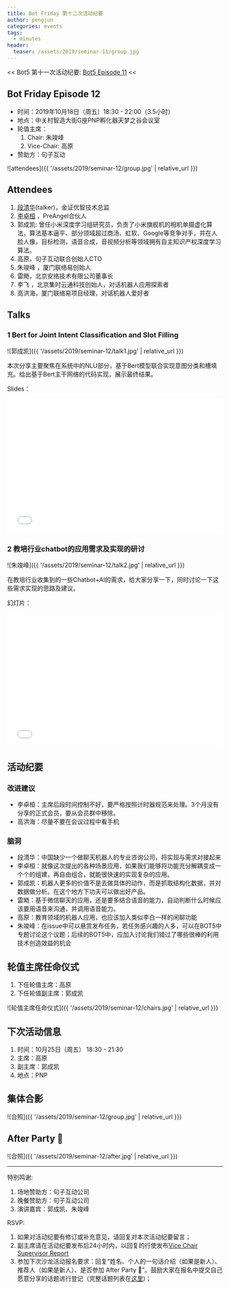 ```yaml
---
title: Bot Friday 第十二次活动纪要
author: pengjun
categories: events
tags:
  - minutes
header:
  teaser: /assets/2019/seminar-11/group.jpg
---
```


<< Bot5 第十一次活动纪要: [Bot5 Episode 11](https://bot5.club/events/seminar-minutes-11) <<

## Bot Friday Episode 12

- 时间：2019年10月18日（周五）18:30 - 22:00（3.5小时）
- 地点：中关村智造大街G座PNP孵化器天梦之谷会议室
- 轮值主席：
    1. Chair: 朱竣峰
    1. Vice-Chair: 高原
- 赞助方：句子互动

![attendees]({{ '/assets/2019/seminar-12/group.jpg' | relative_url }})

## Attendees

1. [段清华](/people/qhduan/)(talker)，金证优智技术总监
1. [李卓桓](/people/huan/) ，PreAngel合伙人
1. 郭成凯: 曾任小米深度学习组研究员，负责了小米旗舰机的相机单摄虚化算法，算法基本逼平、部分领域超过商汤、虹软、Google等竞争对手，并在人脸人像，目标检测，语音合成，音视频分析等领域拥有自主知识产权深度学习算法。
1. 高原，句子互动联合创始人CTO
1. 朱竣峰 ，厦门联络易创始人
1. 雷飏，北京安络技术有限公司董事长
1. 李飞 ，北京集时云通科技创始人，对话机器人应用探索者
1. 高洪海，厦门联络易项目经理，对话机器人爱好者

## Talks

### 1 Bert for Joint Intent Classiﬁcation and Slot Filling 

![郭成凯]({{ '/assets/2019/seminar-12/talk1.jpg' | relative_url }})

本次分享主要聚焦在系统中的NLU部分，基于Bert模型联合实现意图分类和槽填充。给出基于Bert主干网络的代码实现，展示最终结果。

Slides：

<div class="zoom-container" style="
    position: relative;
    padding-bottom:56.25%;
    padding-top:30px;
    height:0;
    overflow:hidden;
">
  <iframe
    src='{{ '/assets/js/viewer-js/#/assets/2019/seminar-12/talk1.pdf' | relative_url }}'
    width='560'
    height='315'
    allowfullscreen
    webkitallowfullscreen
    frameborder="0"
    style="
      position: absolute;
      top:0;
      left:0;
      width:100%;
      height:100%;
    "
  ></iframe>
</div>

### 2 教培行业chatbot的应用需求及实现的研讨

![朱竣峰]({{ '/assets/2019/seminar-12/talk2.jpg' | relative_url }})

在教培行业收集到的一些Chatbot+AI的需求，给大家分享一下，同时讨论一下这些需求实现的思路及建议。

幻灯片：

<div class="video-container" style="
    position: relative;
    padding-bottom:56.25%;
    padding-top:30px;
    height:0;
    overflow:hidden;
">
  <iframe
    src='{{ '/assets/js/viewer-js/#/assets/2019/seminar-12/talk2.pdf' | relative_url }}'
    width='560'
    height='315'
    allowfullscreen
    webkitallowfullscreen
    frameborder="0"
    style="
      position: absolute;
      top:0;
      left:0;
      width:100%;
      height:100%;
    "
  ></iframe>
</div>

## 活动纪要

### 改进建议

- 李卓桓：主席后段时间控制不好，要严格按照计时器规范来处理。3个月没有分享的正式会员，要从会员群中移除。
- 高洪海：尽量不要在会议过程中看手机

### 脑洞
- 段清华：中国缺少一个做聊天机器人的专业咨询公司，将实现与需求对接起来
- 李卓桓：就像这次提出的各种场景应用，如果我们能够将功能充分解耦变成一个个的组建，再自由组合，就能很快速的实现复杂的应用。
- 郭成凯：机器人更多的价值不是去做具体的动作，而是抓取结构化数据，并对数据做分析。在这个地方下功夫可以做出好产品。
- 雷飏：基于微信聊天的应用，还是要多结合语音的能力，自动判断什么时候应该要用语音来沟通，并调用语音能力。
- 高原：教育领域的机器人应用，也应该加入类似李白一样的闲聊功能
- 朱竣峰：在issue中可以悬赏发布任务，若任务感兴趣的人多，可以在BOT5中专题讨论这个议题；后续的BOT5中，应加入讨论我们错过了哪些很棒的利用技术创造效益的机会

## 轮值主席任命仪式

1. 下任轮值主席：高原
2. 下任轮值副主席：郭成凯

![轮值主席任命仪式]({{ '/assets/2019/seminar-12/chairs.jpg' | relative_url }})

## 下次活动信息

1. 时间：10月25日（周五） 18:30 - 21:30
1. 主席：高原
1. 副主席：郭成凯
1. 地点：PNP

## 集体合影

![合照]({{ '/assets/2019/seminar-12/group.jpg' | relative_url }})

## After Party 🍻

![合照]({{ '/assets/2019/seminar-12/after.jpg' | relative_url }})

-----

特别鸣谢:

1. 场地赞助方：句子互动公司
2. 晚餐赞助方：句子互动公司
3. 演讲嘉宾：郭成凯、朱竣峰

RSVP:

1. 如果对活动纪要有修订或补充意见，请回复对本次活动纪要留言；
1. 副主席请在活动纪要发布后24小时内，以回复的行使发布[Vice Chair Supervisor Report](/manuals/chair/#vice-chair-supervisor-report)
1. 参加下次沙龙活动报名要求：回复“姓名、个人的一句话介绍（如果是新人）、推荐人（如果是新人）、是否参加 After Party 🍻”。鼓励大家在报名中提交自己愿意分享的话题进行登记（完整话题列表在[这里](https://www.bot5.club/talks/))；

